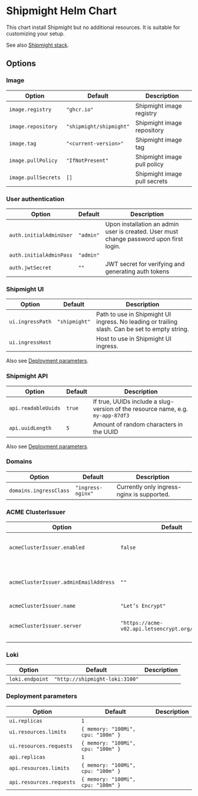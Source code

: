 # Shipmight Helm Chart

This chart install Shipmight but no additional resources. It is suitable for customizing your setup.

See also [Shipmight stack](../shipmight-stack/README.md).

## Options

### Image

| Option              | Default                 | Description                  |
| ------------------- | ----------------------- | ---------------------------- |
| `image.registry`    | `"ghcr.io"`             | Shipmight image registry     |
| `image.repository`  | `"shipmight/shipmight"` | Shipmight image repository   |
| `image.tag`         | `"<current-version>"`   | Shipmight image tag          |
| `image.pullPolicy`  | `"IfNotPresent"`        | Shipmight image pull policy  |
| `image.pullSecrets` | `[]`                    | Shipmight image pull secrets |

### User authentication

| Option                  | Default   | Description                                                                             |
| ----------------------- | --------- | --------------------------------------------------------------------------------------- |
| `auth.initialAdminUser` | `"admin"` | Upon installation an admin user is created. User must change password upon first login. |
| `auth.initialAdminPass` | `"admin"` |                                                                                         |
| `auth.jwtSecret`        | `""`      | JWT secret for verifying and generating auth tokens                                     |

### Shipmight UI

| Option           | Default       | Description                                                                                    |
| ---------------- | ------------- | ---------------------------------------------------------------------------------------------- |
| `ui.ingressPath` | `"shipmight"` | Path to use in Shipmight UI ingress. No leading or trailing slash. Can be set to empty string. |
| `ui.ingressHost` |               | Host to use in Shipmight UI ingress.                                                           |

Also see [Deployment parameters](#deployment-parameters).

### Shipmight API

| Option              | Default | Description                                                                     |
| ------------------- | ------- | ------------------------------------------------------------------------------- |
| `api.readableUuids` | `true`  | If true, UUIDs include a slug-version of the resource name, e.g. `my-app-87df3` |
| `api.uuidLength`    | `5`     | Amount of random characters in the UUID                                         |

Also see [Deployment parameters](#deployment-parameters).

### Domains

| Option                 | Default           | Description                                |
| ---------------------- | ----------------- | ------------------------------------------ |
| `domains.ingressClass` | `"ingress-nginx"` | Currently only ingress-nginx is supported. |

### ACME ClusterIssuer

| Option                                | Default                                            | Description                                                       |
| ------------------------------------- | -------------------------------------------------- | ----------------------------------------------------------------- |
| `acmeClusterIssuer.enabled`           | `false`                                            | If true, Let’s Encrypt `ClusterIssuer` is installed               |
| `acmeClusterIssuer.adminEmailAddress` | `""`                                               | Email address to which Let’s Encrypt may send email notifications |
| `acmeClusterIssuer.name`              | `"Let’s Encrypt"`                                  |                                                                   |
| `acmeClusterIssuer.server`            | `"https://acme-v02.api.letsencrypt.org/directory"` | Defaults to Let’s Encrypt production API                          |

### Loki

| Option          | Default                        | Description |
| --------------- | ------------------------------ | ----------- |
| `loki.endpoint` | `"http://shipmight-loki:3100"` |             |

### Deployment parameters

| Option                   | Default                            | Description |
| ------------------------ | ---------------------------------- | ----------- |
| `ui.replicas`            | `1`                                |             |
| `ui.resources.limits`    | `{ memory: "100Mi", cpu: "100m" }` |             |
| `ui.resources.requests`  | `{ memory: "100Mi", cpu: "100m" }` |             |
| `api.replicas`           | `1`                                |             |
| `api.resources.limits`   | `{ memory: "100Mi", cpu: "100m" }` |             |
| `api.resources.requests` | `{ memory: "100Mi", cpu: "100m" }` |             |
